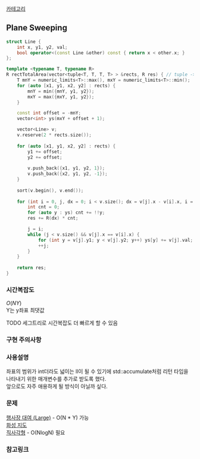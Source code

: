 [카테고리](/README.md)
## Plane Sweeping
```cpp
struct Line {
    int x, y1, y2, val;
    bool operator<(const Line &other) const { return x < other.x; }
};

template <typename T, typename R>
R rectTotalArea(vector<tuple<T, T, T, T> > &rects, R res) { // tuple -> {x1, y1, x2, y2}
    T mnY = numeric_limits<T>::max(), mxY = numeric_limits<T>::min();
    for (auto [x1, y1, x2, y2] : rects) {
        mnY = min({mnY, y1, y2});
        mxY = max({mxY, y1, y2});
    }

    const int offset = -mnY;
    vector<int> ys(mxY + offset + 1);

    vector<Line> v;
    v.reserve(2 * rects.size());
    
    for (auto [x1, y1, x2, y2] : rects) {
        y1 += offset;
        y2 += offset;
        
        v.push_back({x1, y1, y2, 1});
        v.push_back({x2, y1, y2, -1});
    }
    
    sort(v.begin(), v.end());
    
    for (int i = 0, j, dx = 0; i < v.size(); dx = v[j].x - v[i].x, i = j) {
        int cnt = 0;
        for (auto y : ys) cnt += !!y;
        res += R(dx) * cnt;

        j = i;
        while (j < v.size() && v[j].x == v[i].x) {
            for (int y = v[j].y1; y < v[j].y2; y++) ys[y] += v[j].val;
            ++j;
        }
    }
    
    return res;
}
```
### 시간복잡도
$O(N Y)$   
Y는 y좌표 최댓값   

TODO 세그트리로 시간복잡도 더 빠르게 할 수 있음   

### 구현 주의사항


### 사용설명
좌표의 범위가 int더라도 넓이는 ll이 될 수 있기에 std::accumulate처럼 리턴 타입을 나타내기 위한 매개변수를 추가로 받도록 했다.   
앞으로도 자주 애용하게 될 방식이 아닐까 싶다.   

### 문제
[행사장 대여 (Large)](https://www.acmicpc.net/problem/14733) - O(N * Y) 가능   
[화성 지도](https://www.acmicpc.net/problem/3392)   
[직사각형](https://www.acmicpc.net/problem/7626) - O(NlogN) 필요

### 참고링크